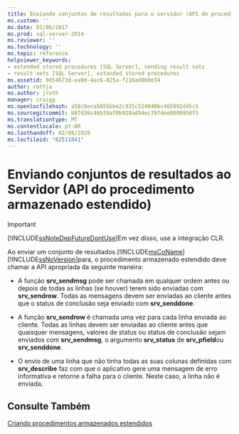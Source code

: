 ```yaml
---
title: Enviando conjuntos de resultados para o servidor (API de procedimento armazenado estendido) | Microsoft Docs
ms.custom: ''
ms.date: 03/06/2017
ms.prod: sql-server-2014
ms.reviewer: ''
ms.technology: ''
ms.topic: reference
helpviewer_keywords:
- extended stored procedures [SQL Server], sending result sets
- result sets [SQL Server], extended stored procedures
ms.assetid: 9d54673d-ea9d-4ac6-825a-f216ad8b0e34
author: rothja
ms.author: jroth
manager: craigg
ms.openlocfilehash: a58c8eca585bbbe2c935c524840bc465992d45c5
ms.sourcegitcommit: b87d36c46b39af8b929ad94ec707dee8800950f5
ms.translationtype: MT
ms.contentlocale: pt-BR
ms.lasthandoff: 02/08/2020
ms.locfileid: "62511841"
---
```

# <a name="sending-result-sets-to-the-server-extended-stored-procedure-api"></a>Enviando conjuntos de resultados ao Servidor (API do procedimento armazenado estendido)
    
> [!IMPORTANT]  
>  [!INCLUDE[ssNoteDepFutureDontUse](../../includes/ssnotedepfuturedontuse-md.md)]Em vez disso, use a integração CLR.  
  
 Ao enviar um conjunto de resultados [!INCLUDE[msCoName](../../includes/msconame-md.md)] [!INCLUDE[ssNoVersion](../../includes/ssnoversion-md.md)]para, o procedimento armazenado estendido deve chamar a API apropriada da seguinte maneira:  
  
-   A função **srv_sendmsg** pode ser chamada em qualquer ordem antes ou depois de todas as linhas (se houver) terem sido enviadas com **srv_sendrow**. Todas as mensagens devem ser enviadas ao cliente antes que o status de conclusão seja enviado com **srv_senddone**.  
  
-   A função **srv_sendrow** é chamada uma vez para cada linha enviada ao cliente. Todas as linhas devem ser enviadas ao cliente antes que quaisquer mensagens, valores de status ou status de conclusão sejam enviados com **srv_sendmsg**, o argumento **srv_status** de **srv_pfield**ou **srv_senddone**.  
  
-   O envio de uma linha que não tinha todas as suas colunas definidas com **srv_describe** faz com que o aplicativo gere uma mensagem de erro informativa e retorne a falha para o cliente. Neste caso, a linha não é enviada.  
  
## <a name="see-also"></a>Consulte Também  
 [Criando procedimentos armazenados estendidos](creating-extended-stored-procedures.md)  
  
  
